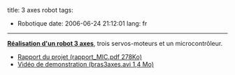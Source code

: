 title: 3 axes robot
tags:
  - Robotique
date: 2006-06-24 21:12:01
lang: fr
---

<u>**Réalisation d'un robot 3 axes**</u>, trois servos-moteurs et un microcontrôleur.

*   [Rapport du projet (rapport_MIC.pdf 278Ko)](/files/comp/MIC/rapport_MIC.pdf)
*   [Vidéo de demonstration (bras3axes.avi 1,4 Mo)](/files/comp/MIC/bras3axes.avi)